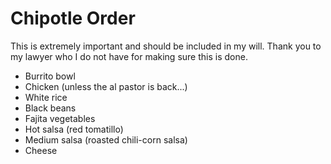 # Chipotle Order

This is extremely important and should be included in my will. Thank you to my lawyer who I do not have for making sure this is done.

- Burrito bowl
- Chicken (unless the al pastor is back...)
- White rice
- Black beans
- Fajita vegetables
- Hot salsa (red tomatillo)
- Medium salsa (roasted chili-corn salsa)
- Cheese
